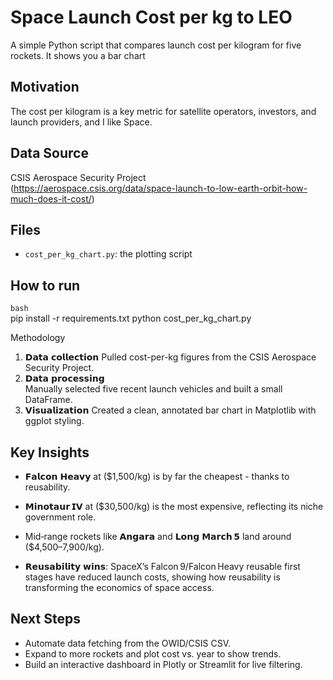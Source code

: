 # Space Launch Cost per kg to LEO

A simple Python script that compares launch cost per kilogram for five rockets.
It shows you a bar chart 

## Motivation
The cost per kilogram is a key metric for satellite operators, investors, and launch providers, and I like Space.

## Data Source
CSIS Aerospace Security Project  
(https://aerospace.csis.org/data/space-launch-to-low-earth-orbit-how-much-does-it-cost/)

## Files
- `cost_per_kg_chart.py`: the plotting script

## How to run
```bash```      
pip install -r requirements.txt
python cost_per_kg_chart.py

Methodology

1. 𝗗𝗮𝘁𝗮 𝗰𝗼𝗹𝗹𝗲𝗰𝘁𝗶𝗼𝗻
   Pulled cost-per-kg figures from the CSIS Aerospace Security Project.  
2. 𝗗𝗮𝘁𝗮 𝗽𝗿𝗼𝗰𝗲𝘀𝘀𝗶𝗻𝗴  
   Manually selected five recent launch vehicles and built a small DataFrame.  
3. 𝗩𝗶𝘀𝘂𝗮𝗹𝗶𝘇𝗮𝘁𝗶𝗼𝗻
  Created a clean, annotated bar chart in Matplotlib with ggplot styling. 

## Key Insights 
- 𝗙𝗮𝗹𝗰𝗼𝗻 𝗛𝗲𝗮𝘃𝘆 at ($1,500/kg) is by far the cheapest - thanks to reusability. 
- 𝗠𝗶𝗻𝗼𝘁𝗮𝘂𝗿 𝗜𝗩 at ($30,500/kg) is the most expensive, reflecting its niche government role. 
- Mid‑range rockets like 𝗔𝗻𝗴𝗮𝗿𝗮 and 𝗟𝗼𝗻𝗴 𝗠𝗮𝗿𝗰𝗵 𝟱 land around ($4,500–7,900/kg). 

- 𝗥𝗲𝘂𝘀𝗮𝗯𝗶𝗹𝗶𝘁𝘆 𝘄𝗶𝗻𝘀: SpaceX’s Falcon 9/Falcon Heavy reusable first stages have reduced launch costs, showing how reusability is transforming the economics of space access.

 ## Next Steps
- Automate data fetching from the OWID/CSIS CSV. 
- Expand to more rockets and plot cost vs. year to show trends. 
- Build an interactive dashboard in Plotly or Streamlit for live filtering.
